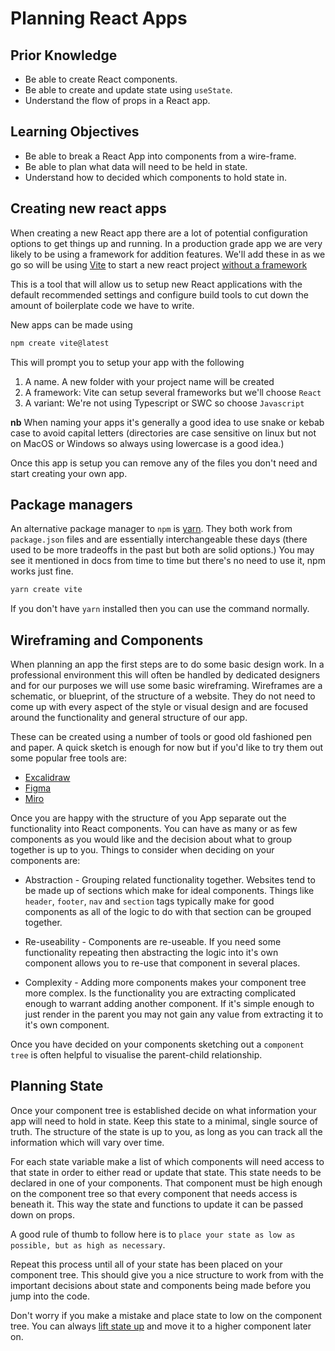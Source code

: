 # Planning React Apps

## Prior Knowledge

- Be able to create React components.
- Be able to create and update state using `useState`.
- Understand the flow of props in a React app.

## Learning Objectives

- Be able to break a React App into components from a wire-frame.
- Be able to plan what data will need to be held in state.
- Understand how to decided which components to hold state in.

## Creating new react apps

When creating a new React app there are a lot of potential configuration options to get things up and running. In a production grade app we are very likely to be using a framework for addition features. We'll add these in as we go so will be using [Vite](https://vitejs.dev/guide/) to start a new react project [without a framework](https://react.dev/learn/start-a-new-react-project#can-i-use-react-without-a-framework)

This is a tool that will allow us to setup new React applications with the default recommended settings and configure build tools to cut down the amount of boilerplate code we have to write.

New apps can be made using

```bash
npm create vite@latest
```

This will prompt you to setup your app with the following

1. A name. A new folder with your project name will be created
2. A framework: Vite can setup several frameworks but we'll choose `React`
3. A variant: We're not using Typescript or SWC so choose `Javascript`

**nb** When naming your apps it's generally a good idea to use snake or kebab case to avoid capital letters (directories are case sensitive on linux but not on MacOS or Windows so always using lowercase is a good idea.)

Once this app is setup you can remove any of the files you don't need and start creating your own app.

## Package managers

An alternative package manager to `npm` is [yarn](https://yarnpkg.com/). They both work from `package.json` files and are essentially interchangeable these days (there used to be more tradeoffs in the past but both are solid options.) You may see it mentioned in docs from time to time but there's no need to use it, npm works just fine.

```bash
yarn create vite
```

If you don't have `yarn` installed then you can use the command normally.

## Wireframing and Components

When planning an app the first steps are to do some basic design work. In a professional environment this will often be handled by dedicated designers and for our purposes we will use some basic wireframing. Wireframes are a schematic, or blueprint, of the structure of a website. They do not need to come up with every aspect of the style or visual design and are focused around the functionality and general structure of our app.

These can be created using a number of tools or good old fashioned pen and paper. A quick sketch is enough for now but if you'd like to try them out some popular free tools are:

- [Excalidraw](https://excalidraw.com/)
- [Figma](https://www.figma.com/)
- [Miro](https://miro.com/)

Once you are happy with the structure of you App separate out the functionality into React components. You can have as many or as few components as you would like and the decision about what to group together is up to you. Things to consider when deciding on your components are:

- Abstraction - Grouping related functionality together. Websites tend to be made up of sections which make for ideal components. Things like `header`, `footer`, `nav` and `section` tags typically make for good components as all of the logic to do with that section can be grouped together.

- Re-useability - Components are re-useable. If you need some functionality repeating then abstracting the logic into it's own component allows you to re-use that component in several places.

- Complexity - Adding more components makes your component tree more complex. Is the functionality you are extracting complicated enough to warrant adding another component. If it's simple enough to just render in the parent you may not gain any value from extracting it to it's own component.

Once you have decided on your components sketching out a `component tree` is often helpful to visualise the parent-child relationship.

## Planning State

Once your component tree is established decide on what information your app will need to hold in state. Keep this state to a minimal, single source of truth. The structure of the state is up to you, as long as you can track all the information which will vary over time.

For each state variable make a list of which components will need access to that state in order to either read or update that state. This state needs to be declared in one of your components. That component must be high enough on the component tree so that every component that needs access is beneath it. This way the state and functions to update it can be passed down on props.

A good rule of thumb to follow here is to `place your state as low as possible, but as high as necessary`.

Repeat this process until all of your state has been placed on your component tree. This should give you a nice structure to work from with the important decisions about state and components being made before you jump into the code.

Don't worry if you make a mistake and place state to low on the component tree. You can always [lift state up](https://reactjs.org/docs/lifting-state-up.html) and move it to a higher component later on.
